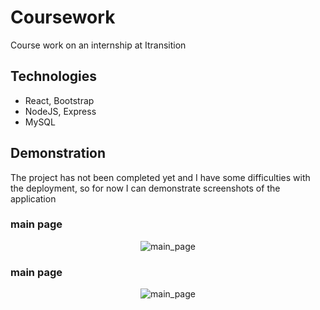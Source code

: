 # Coursework
Course work on an internship at Itransition

## Technologies

- React, Bootstrap
- NodeJS, Express
- MySQL

## Demonstration
The project has not been completed yet and I have some difficulties with the deployment, so for now I can demonstrate screenshots of the application

### main page
<p align = "center">
  <img src="https://i.ibb.co/3T98Bvs/image.png" alt="main_page" border="0">
</p>

### main page
<p align = "center">
  <img src="https://i.ibb.co/3T98Bvs/image.png" alt="main_page" border="0">
</p>
